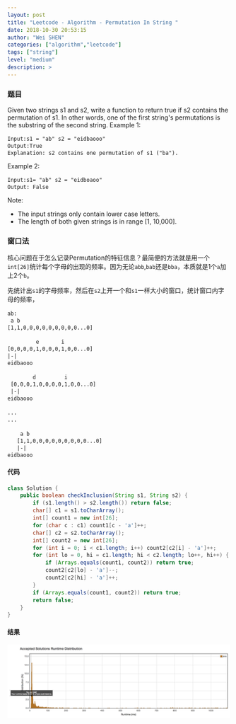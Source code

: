 ```yaml
---
layout: post
title: "Leetcode - Algorithm - Permutation In String "
date: 2018-10-30 20:53:15
author: "Wei SHEN"
categories: ["algorithm","leetcode"]
tags: ["string"]
level: "medium"
description: >
---
```


### 题目
Given two strings s1 and s2, write a function to return true if s2 contains the permutation of s1. In other words, one of the first string's permutations is the substring of the second string.
Example 1:
```
Input:s1 = "ab" s2 = "eidbaooo"
Output:True
Explanation: s2 contains one permutation of s1 ("ba").
```

Example 2:
```
Input:s1= "ab" s2 = "eidboaoo"
Output: False
```

Note:
* The input strings only contain lower case letters.
* The length of both given strings is in range [1, 10,000].

### 窗口法
核心问题在于怎么记录Permutation的特征信息？最简便的方法就是用一个`int[26]`统计每个字母的出现的频率。因为无论`abb`,`bab`还是`bba`，本质就是1个`a`加上2个`b`。

先统计出`s1`的字母频率，然后在`s2`上开一个和`s1`一样大小的窗口，统计窗口内字母的频率，
```
ab:
 a b
[1,1,0,0,0,0,0,0,0,0,0...0]

         e       i
[0,0,0,0,1,0,0,0,1,0,0...0]
|-|
eidbaooo

        d         i
 [0,0,0,1,0,0,0,0,1,0,0...0]
 |-|
eidbaooo

...
...

    a b
   [1,1,0,0,0,0,0,0,0,0,0...0]
   |-|
eidbaooo
```

#### 代码
```java
class Solution {
    public boolean checkInclusion(String s1, String s2) {
        if (s1.length() > s2.length()) return false;
        char[] c1 = s1.toCharArray();
        int[] count1 = new int[26];
        for (char c : c1) count1[c - 'a']++;
        char[] c2 = s2.toCharArray();
        int[] count2 = new int[26];
        for (int i = 0; i < c1.length; i++) count2[c2[i] - 'a']++;
        for (int lo = 0, hi = c1.length; hi < c2.length; lo++, hi++) {
            if (Arrays.equals(count1, count2)) return true;
            count2[c2[lo] - 'a']--;
            count2[c2[hi] - 'a']++;
        }
        if (Arrays.equals(count1, count2)) return true;
        return false;
    }
}
```

#### 结果
![permutation-in-string-1](/images/leetcode/permutation-in-string-1.png)
